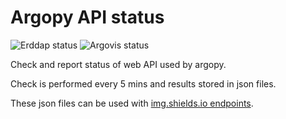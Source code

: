 # Argopy API status

![Erddap status](https://img.shields.io/endpoint?url=https://raw.githubusercontent.com/euroargodev/argopy-status/master/argopy_api_status_erddap.json)
![Argovis status](https://img.shields.io/endpoint?url=https://raw.githubusercontent.com/euroargodev/argopy-status/master/argopy_api_status_argovis.json)

Check and report status of web API used by argopy.

Check is performed every 5 mins and results stored in json files.

These json files can be used with [img.shields.io endpoints](https://shields.io/endpoint).
